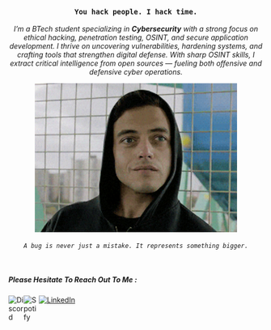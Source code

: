 <div align="center">
  <h3><code>You hack people. I hack time.</code></h3>
</div>

<p align="center">
  <i>I’m a BTech student specializing in <b>Cybersecurity</b> with a strong focus on ethical hacking, penetration testing, OSINT, and secure application development. I thrive on uncovering vulnerabilities, hardening systems, and crafting tools that strengthen digital defense. With sharp OSINT skills, I extract critical intelligence from open sources — fueling both offensive and defensive cyber operations.</i>
</p>





<div align="center">
  <a href="https://www.instagram.com/sreekarthikkkk/" target="_blank">
    <img src="src/mr-robot.gif" alt="Mr. Robot GIF" width="400" />
  </a>
  <p><i><code>A bug is never just a mistake. It represents something bigger.</code></i></p>
</div>
<br>

##### Please Hesitate To Reach Out To Me :
<a href="https://discordapp.com/users/781042994996183070" target="_blank" ><img width="30px" align="left" alt="Discord" width="22px" src="https://user-images.githubusercontent.com/58104187/206185989-9d49aa3a-b6af-48e3-983a-1d97819fa276.svg"/></a>
<a href="https://www.linkedin.com/in/sreekarthik-p-l-12034b282/" target="_blank" ><img alt="LinkedIn" width="30px" src="https://www.vectorlogo.zone/logos/linkedin/linkedin-icon.svg"/></a>
<a href="https://open.spotify.com/user/31k7ke2udwqiugepens62btdiyku?si=097476eafe4c4c0c" target="_blank" ><img width="30px" align="left" alt="Spotify" width="22px" src="https://user-images.githubusercontent.com/58104187/198833667-f002e2ff-56d4-4575-a60d-e3cd07174e82.svg"/></a>


